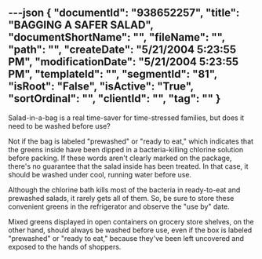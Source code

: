---json
{
  "documentId": "938652257",
  "title": "BAGGING A SAFER SALAD",
  "documentShortName": "",
  "fileName": "",
  "path": "",
  "createDate": "5/21/2004 5:23:55 PM",
  "modificationDate": "5/21/2004 5:23:55 PM",
  "templateId": "",
  "segmentId": "81",
  "isRoot": "False",
  "isActive": "True",
  "sortOrdinal": "",
  "clientId": "",
  "tag": ""
}
---

Salad-in-a-bag is a real time-saver for time-stressed families, but does it need to be washed before use? 

Not if the bag is labeled &quot;prewashed&quot; or &quot;ready to eat,&quot; which indicates that the greens inside have been dipped in a bacteria-killing chlorine solution before packing. If these words aren't clearly marked on the package, there's no guarantee that the salad inside has been treated. In that case, it should be washed under cool, running water before use.

Although the chlorine bath kills most of the bacteria in ready-to-eat and prewashed salads, it rarely gets all of them. So, be sure to store these convenient greens in the refrigerator and observe the &quot;use by&quot; date. 

Mixed greens displayed in open containers on grocery store shelves, on the other hand, should always be washed before use, even if the box is labeled &quot;prewashed&quot; or &quot;ready to eat,&quot; because they've been left uncovered and exposed to the hands of shoppers.
